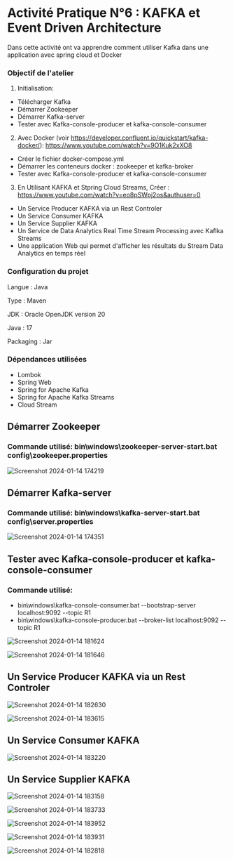# Activité Pratique N°6 : KAFKA et Event Driven Architecture

Dans cette activité ont va apprendre comment utiliser Kafka dans une application avec spring cloud et Docker

### Objectif de l'atelier ###
1. Initialisation:
- Télécharger Kafka
- Démarrer Zookeeper
- Démarrer Kafka-server
- Tester avec Kafka-console-producer et kafka-console-consumer

2. Avec Docker (voir https://developer.confluent.io/quickstart/kafka-docker/): https://www.youtube.com/watch?v=9O1Kuk2xXO8
 - Créer le fichier docker-compose.yml
 - Démarrer les conteneurs docker : zookeeper et kafka-broker
 - Tester avec Kafka-console-producer et kafka-console-consumer

3. En Utilisant KAFKA et Stpring Cloud Streams, Créer : https://www.youtube.com/watch?v=eo8pSWpj2os&authuser=0
- Un Service Producer KAFKA via un Rest Controler
- Un Service Consumer KAFKA
- Un Service Supplier KAFKA
- Un Service de Data Analytics Real Time Stream Processing avec Kaflka Streams
- Une application Web qui permet d'afficher les résultats du Stream Data Analytics en temps réel

### Configuration du projet ###

Langue : Java

Type : Maven

JDK : Oracle OpenJDK version 20

Java : 17

Packaging : Jar

### Dépendances utilisées ###

- Lombok
- Spring Web
- Spring for Apache Kafka
- Spring for Apache Kafka Streams
- Cloud Stream

## Démarrer Zookeeper
### Commande utilisé: bin\windows\zookeeper-server-start.bat config\zookeeper.properties

![Screenshot 2024-01-14 174219](https://github.com/Sohaib-jalil/Activit-Pratique-N-6-KAFKA-et-Event-Driven-Architecture/assets/92445933/6f960bfa-0b8e-4846-a085-77eda4e4bbb3)

## Démarrer Kafka-server
### Commande utilisé: bin\windows\kafka-server-start.bat config\server.properties

![Screenshot 2024-01-14 174351](https://github.com/Sohaib-jalil/Activit-Pratique-N-6-KAFKA-et-Event-Driven-Architecture/assets/92445933/edbe5a03-2c9b-47e0-bf09-578be63a94c7)

## Tester avec Kafka-console-producer et kafka-console-consumer
### Commande utilisé: 
 - bin\windows\kafka-console-consumer.bat --bootstrap-server localhost:9092 --topic R1
 - bin\windows\kafka-console-producer.bat --broker-list localhost:9092 --topic R1

![Screenshot 2024-01-14 181624](https://github.com/Sohaib-jalil/Activit-Pratique-N-6-KAFKA-et-Event-Driven-Architecture/assets/92445933/fd06a0b3-1ea6-4699-84a1-25b1861f3f58)

![Screenshot 2024-01-14 181646](https://github.com/Sohaib-jalil/Activit-Pratique-N-6-KAFKA-et-Event-Driven-Architecture/assets/92445933/ce3ea79c-8f40-44dd-9912-6d5d7a2cac01)

## Un Service Producer KAFKA via un Rest Controler

![Screenshot 2024-01-14 182630](https://github.com/Sohaib-jalil/Activit-Pratique-N-6-KAFKA-et-Event-Driven-Architecture/assets/92445933/ae8b96a5-ed29-4300-8a88-879a2455d1a5)

![Screenshot 2024-01-14 183615](https://github.com/Sohaib-jalil/Activit-Pratique-N-6-KAFKA-et-Event-Driven-Architecture/assets/92445933/ab72009c-f4be-448b-9499-316ef15c3531)

## Un Service Consumer KAFKA

![Screenshot 2024-01-14 183220](https://github.com/Sohaib-jalil/Activit-Pratique-N-6-KAFKA-et-Event-Driven-Architecture/assets/92445933/7fb89213-6fc9-4595-a4f7-ae92a323e36f)

## Un Service Supplier KAFKA

![Screenshot 2024-01-14 183158](https://github.com/Sohaib-jalil/Activit-Pratique-N-6-KAFKA-et-Event-Driven-Architecture/assets/92445933/55b18e9f-a085-4943-94ad-259e060838d2)

![Screenshot 2024-01-14 183733](https://github.com/Sohaib-jalil/Activit-Pratique-N-6-KAFKA-et-Event-Driven-Architecture/assets/92445933/b496d8ca-ce00-4c85-a2ac-279aaf43b4e9)

![Screenshot 2024-01-14 183952](https://github.com/Sohaib-jalil/Activit-Pratique-N-6-KAFKA-et-Event-Driven-Architecture/assets/92445933/31140bf9-0b60-4693-8af6-02d9013ecbe0)

![Screenshot 2024-01-14 183931](https://github.com/Sohaib-jalil/Activit-Pratique-N-6-KAFKA-et-Event-Driven-Architecture/assets/92445933/550a3db1-78e3-4c84-a05e-ca38e6f47922)

![Screenshot 2024-01-14 182818](https://github.com/Sohaib-jalil/Activit-Pratique-N-6-KAFKA-et-Event-Driven-Architecture/assets/92445933/caf198dd-3acc-458e-a7b4-2b644a65d4dd)

